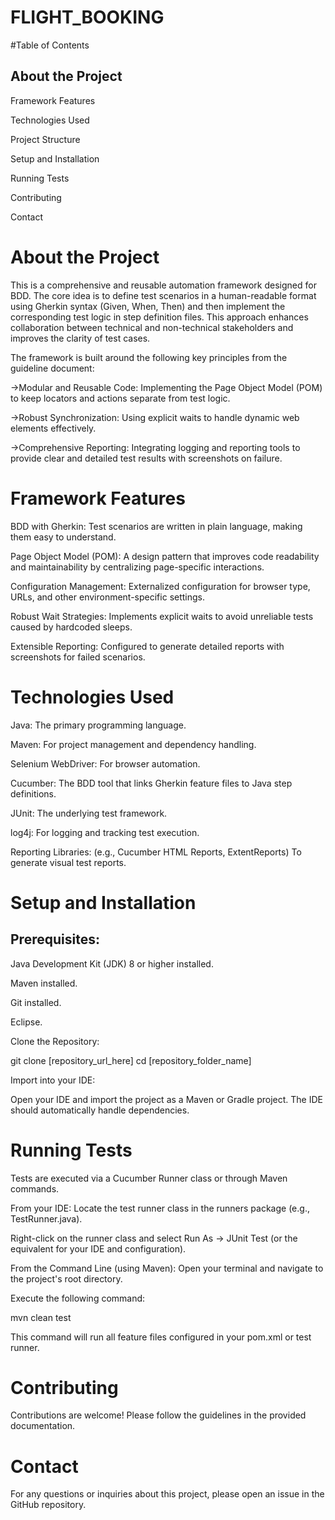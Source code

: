 # FLIGHT_BOOKING
#Table of Contents
## About the Project

Framework Features

Technologies Used

Project Structure

Setup and Installation

Running Tests

Contributing

Contact

# About the Project
This is a comprehensive and reusable automation framework designed for BDD. The core idea is to define test scenarios in a human-readable format using Gherkin syntax (Given, When, Then) and then implement the corresponding test logic in step definition files. This approach enhances collaboration between technical and non-technical stakeholders and improves the clarity of test cases.

The framework is built around the following key principles from the guideline document:

->Modular and Reusable Code: Implementing the Page Object Model (POM) to keep locators and actions separate from test logic.

->Robust Synchronization: Using explicit waits to handle dynamic web elements effectively.

->Comprehensive Reporting: Integrating logging and reporting tools to provide clear and detailed test results with screenshots on failure.

# Framework Features
BDD with Gherkin: Test scenarios are written in plain language, making them easy to understand.

Page Object Model (POM): A design pattern that improves code readability and maintainability by centralizing page-specific interactions.

Configuration Management: Externalized configuration for browser type, URLs, and other environment-specific settings.

Robust Wait Strategies: Implements explicit waits to avoid unreliable tests caused by hardcoded sleeps.

Extensible Reporting: Configured to generate detailed reports with screenshots for failed scenarios.

# Technologies Used
Java: The primary programming language.

Maven: For project management and dependency handling.

Selenium WebDriver: For browser automation.

Cucumber: The BDD tool that links Gherkin feature files to Java step definitions.

JUnit: The underlying test framework.

log4j: For logging and tracking test execution.

Reporting Libraries: (e.g., Cucumber HTML Reports, ExtentReports) To generate visual test reports.

# Setup and Installation
## Prerequisites:

Java Development Kit (JDK) 8 or higher installed.

Maven installed.

Git installed.

Eclipse.

Clone the Repository:

git clone [repository_url_here]
cd [repository_folder_name]

Import into your IDE:

Open your IDE and import the project as a Maven or Gradle project. The IDE should automatically handle dependencies.

# Running Tests
Tests are executed via a Cucumber Runner class or through Maven commands.

From your IDE:
Locate the test runner class in the runners package (e.g., TestRunner.java).

Right-click on the runner class and select Run As -> JUnit Test (or the equivalent for your IDE and configuration).

From the Command Line (using Maven):
Open your terminal and navigate to the project's root directory.

Execute the following command:

mvn clean test

This command will run all feature files configured in your pom.xml or test runner.

# Contributing
Contributions are welcome! Please follow the guidelines in the provided documentation.

# Contact
For any questions or inquiries about this project, please open an issue in the GitHub repository.

